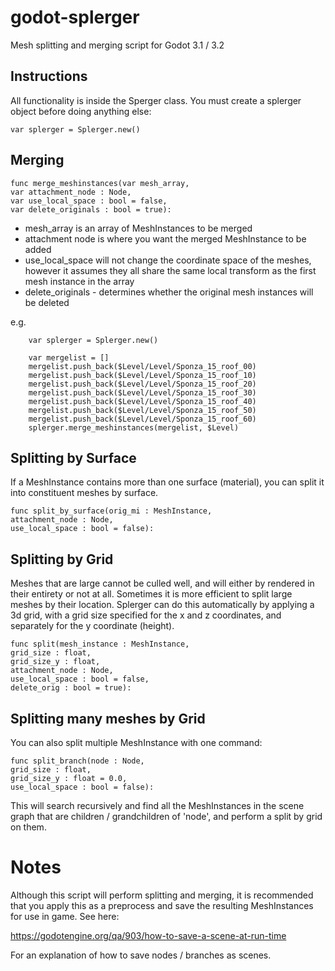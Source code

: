 # godot-splerger
Mesh splitting and merging script for Godot 3.1 / 3.2

## Instructions
All functionality is inside the Sperger class. You must create a splerger object before doing anything else:
```
var splerger = Splerger.new()
```
## Merging
```
func merge_meshinstances(var mesh_array,
var attachment_node : Node,
var use_local_space : bool = false,
var delete_originals : bool = true):
```
* mesh_array is an array of MeshInstances to be merged
* attachment node is where you want the merged MeshInstance to be added
* use_local_space will not change the coordinate space of the meshes, however it assumes they all share the same local transform as the first mesh instance in the array
* delete_originals - determines whether the original mesh instances will be deleted

e.g.
```
	var splerger = Splerger.new()
	
	var mergelist = []
	mergelist.push_back($Level/Level/Sponza_15_roof_00)
	mergelist.push_back($Level/Level/Sponza_15_roof_10)
	mergelist.push_back($Level/Level/Sponza_15_roof_20)
	mergelist.push_back($Level/Level/Sponza_15_roof_30)
	mergelist.push_back($Level/Level/Sponza_15_roof_40)
	mergelist.push_back($Level/Level/Sponza_15_roof_50)
	mergelist.push_back($Level/Level/Sponza_15_roof_60)
	splerger.merge_meshinstances(mergelist, $Level)
```
## Splitting by Surface
If a MeshInstance contains more than one surface (material), you can split it into constituent meshes by surface.
```
func split_by_surface(orig_mi : MeshInstance,
attachment_node : Node,
use_local_space : bool = false):
```
## Splitting by Grid
Meshes that are large cannot be culled well, and will either by rendered in their entirety or not at all. Sometimes it is more efficient to split large meshes by their location. Splerger can do this automatically by applying a 3d grid, with a grid size specified for the x and z coordinates, and separately for the y coordinate (height).
```
func split(mesh_instance : MeshInstance,
grid_size : float,
grid_size_y : float,
attachment_node : Node,
use_local_space : bool = false,
delete_orig : bool = true):
```
## Splitting many meshes by Grid
You can also split multiple MeshInstance with one command:
```
func split_branch(node : Node,
grid_size : float,
grid_size_y : float = 0.0,
use_local_space : bool = false):
```
This will search recursively and find all the MeshInstances in the scene graph that are children / grandchildren of 'node', and perform a split by grid on them.

# Notes
Although this script will perform splitting and merging, it is recommended that you apply this as a preprocess and save the resulting MeshInstances for use in game. See here:

https://godotengine.org/qa/903/how-to-save-a-scene-at-run-time

For an explanation of how to save nodes / branches as scenes.
